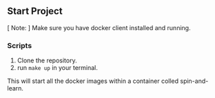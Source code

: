 ## Start Project

[ Note: ] Make sure you have docker client installed and running.

### Scripts

1. Clone the repository.
2. run ```make up``` in your terminal.

This will start all the docker images within a container colled spin-and-learn.
